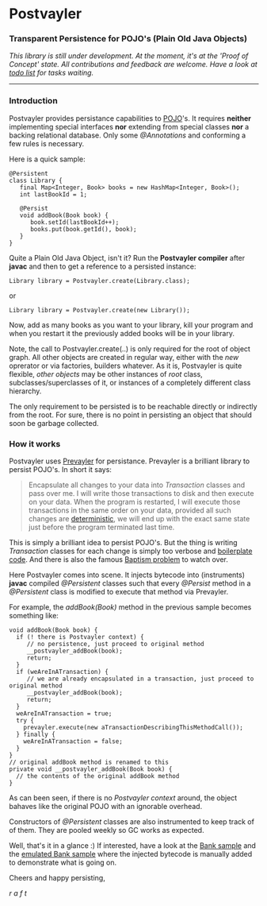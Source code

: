 Postvayler
==========

### Transparent Persistence for POJO's (Plain Old Java Objects)

*This library is still under development. At the moment, it's at the 'Proof of Concept' state. All contributions and feedback are welcome. Have a look at [todo list](Postvayler/doc/todo.txt) for tasks waiting.*

---
### Introduction

Postvayler provides persistance capabilities to [POJO](http://en.wikipedia.org/wiki/Plain_Old_Java_Object)'s. It requires **neither** implementing special interfaces **nor** extending from special classes **nor** a backing relational database. Only some *@Annotations* and conforming a few rules is necessary.

Here is a quick sample:
```
@Persistent
class Library {
   final Map<Integer, Book> books = new HashMap<Integer, Book>();
   int lastBookId = 1;
   
   @Persist
   void addBook(Book book) {
      book.setId(lastBookId++);
      books.put(book.getId(), book);
   }
}
```
Quite a Plain Old Java Object, isn't it? Run the **Postvayler compiler** after **javac** and then to get a reference to a persisted instance: 

```
Library library = Postvayler.create(Library.class);
```
or 
```
Library library = Postvayler.create(new Library());
```
Now, add as many books as you want to your library, kill your program and when you restart it the previously added books will be in your library.

Note, the call to Postvayler.create(..) is only required for the root of object graph. All other objects are created in regular way, either with the *new* oprerator or via factories, builders whatever. As it is, Postvayler is quite flexible, *other objects* may be other instances of *root* class, subclasses/superclasses of it, or instances of a completely different class hierarchy.

The only requirement to be persisted is to be reachable directly or indirectly from the root. For sure, there is no point in persisting an object that should soon be garbage collected.

### How it works

Postvayler uses [Prevayler](http://prevayler.org/) for persistance. Prevayler is a brilliant library to persist POJO's. In short it says: 

> Encapsulate all changes to your data into *Transaction* classes and pass over me. I will write those transactions to disk and then execute on your data. When the program is restarted, I will execute those transactions in the same order on your data, provided all such changes are [deterministic](http://en.wikipedia.org/wiki/Deterministic_system), we will end up with the exact same state just before the program terminated last time.

This is simply a brilliant idea to persist POJO's. But the thing is writing *Transaction* classes for each change is simply too verbose and [boilerplate code](http://en.wikipedia.org/wiki/Boilerplate_code). And there is also the famous [Baptism problem](http://prevayler.codehaus.org/The+Baptism+Problem) to watch over.

Here Postvayler comes into scene. It injects bytecode into (instruments) **javac** compiled *@Persistent* classes such that every *@Persist* method in a *@Persistent* class is modified to execute that method via Prevayler.

For example, the *addBook(Book)* method in the previous sample becomes something like:
```
void addBook(Book book) {
  if (! there is Postvayler context) {
     // no persistence, just proceed to original method
     __postvayler_addBook(book);
     return;
  }
  if (weAreInATransaction) {
     // we are already encapsulated in a transaction, just proceed to original method
     __postvayler_addBook(book);
     return;
  }
  weAreInATransaction = true;
  try {
    prevayler.execute(new aTransactionDescribingThisMethodCall());
  } finally {
    weAreInATransaction = false;
  }
}
// original addBook method is renamed to this
private void __postvayler_addBook(Book book) {
  // the contents of the original addBook method
}
```
As can been seen, if there is no *Postvayler context* around, the object bahaves like the original POJO with an ignorable overhead.

Constructors of *@Persistent* classes are also instrumented to keep track of of them. They are pooled weekly so GC works as expected.

Well, that's it in a glance :) If interested, have a look at the [Bank sample](Postvayler/samples/raft/postvayler/samples/bank) and the [emulated Bank sample](Postvayler/samples/raft/postvayler/samples/_bank) where the injected bytecode is manually added to demonstrate what is going on.

Cheers and happy persisting,

*r a f t*

